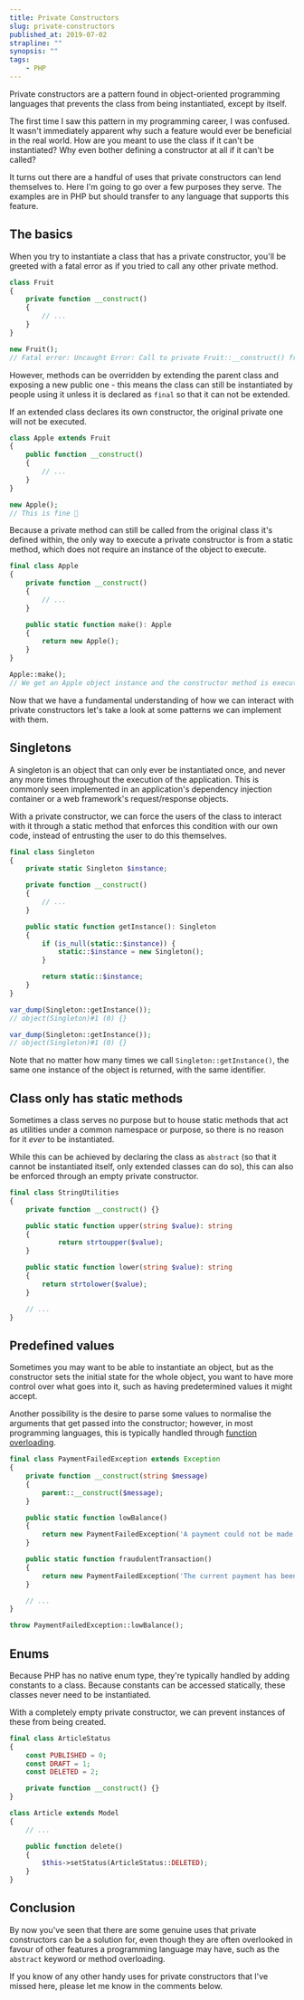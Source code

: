 ```yaml
---
title: Private Constructors
slug: private-constructors
published_at: 2019-07-02
strapline: ""
synopsis: ""
tags:
    - PHP
---
```


Private constructors are a pattern found in object-oriented programming languages that prevents the class from being instantiated, except by itself.

The first time I saw this pattern in my programming career, I was confused. It wasn't immediately apparent why such a feature would ever be beneficial in the real world. How are you meant to use the class if it can't be instantiated? Why even bother defining a constructor at all if it can't be called?

It turns out there are a handful of uses that private constructors can lend themselves to. Here I'm going to go over a few purposes they serve. The examples are in PHP but should transfer to any language that supports this feature.

## The basics

When you try to instantiate a class that has a private constructor, you'll be greeted with a fatal error as if you tried to call any other private method.

```php
class Fruit
{
    private function __construct()
    {
        // ...
    }
}

new Fruit();
// Fatal error: Uncaught Error: Call to private Fruit::__construct() from invalid context...
```

However, methods can be overridden by extending the parent class and exposing a new public one - this means the class can still be instantiated by people using it unless it is declared as `final` so that it can not be extended.

If an extended class declares its own constructor, the original private one will not be executed.

```php
class Apple extends Fruit
{
    public function __construct()
    {
        // ...
    }
}

new Apple();
// This is fine 🍎
```

Because a private method can still be called from the original class it's defined within, the only way to execute a private constructor is from a static method, which does not require an instance of the object to execute.

```php
final class Apple
{
    private function __construct()
    {
        // ...
    }

    public static function make(): Apple
    {
        return new Apple();
    }
}

Apple::make();
// We get an Apple object instance and the constructor method is executed 🍎
```

Now that we have a fundamental understanding of how we can interact with private constructors let's take a look at some patterns we can implement with them.

## Singletons

A singleton is an object that can only ever be instantiated once, and never any more times throughout the execution of the application. This is commonly seen implemented in an application's dependency injection container or a web framework's request/response objects.

With a private constructor, we can force the users of the class to interact with it through a static method that enforces this condition with our own code, instead of entrusting the user to do this themselves.

```php
final class Singleton
{
    private static Singleton $instance;

    private function __construct()
    {
        // ...
    }

    public static function getInstance(): Singleton
    {
        if (is_null(static::$instance)) {
            static::$instance = new Singleton();
        }

        return static::$instance;
    }
}

var_dump(Singleton::getInstance());
// object(Singleton)#1 (0) {}

var_dump(Singleton::getInstance());
// object(Singleton)#1 (0) {}
```

Note that no matter how many times we call `Singleton::getInstance()`, the same one instance of the object is returned, with the same identifier.

## Class only has static methods

Sometimes a class serves no purpose but to house static methods that act as utilities under a common namespace or purpose, so there is no reason for it *ever* to be instantiated.

While this can be achieved by declaring the class as `abstract` (so that it cannot be instantiated itself, only extended classes can do so), this can also be enforced through an empty private constructor.

```php
final class StringUtilities
{
    private function __construct() {}

    public static function upper(string $value): string
    {
            return strtoupper($value);
    }

    public static function lower(string $value): string
    {
        return strtolower($value);
    }

    // ...
}
```

## Predefined values

Sometimes you may want to be able to instantiate an object, but as the constructor sets the initial state for the whole object, you want to have more control over what goes into it, such as having predetermined values it might accept.

Another possibility is the desire to parse some values to normalise the arguments that get passed into the constructor; however, in most programming languages, this is typically handled through [function overloading](https://en.wikipedia.org/wiki/Function_overloading).

```php
final class PaymentFailedException extends Exception
{
    private function __construct(string $message)
    {
        parent::__construct($message);
    }

    public static function lowBalance()
    {
        return new PaymentFailedException('A payment could not be made as the account in question does not have the funds required.');
    }

    public static function fraudulentTransaction()
    {
        return new PaymentFailedException('The current payment has been determined to be fraudulent and has been automatically declined.');
    }

    // ...
}

throw PaymentFailedException::lowBalance();

```

## Enums

Because PHP has no native enum type, they're typically handled by adding constants to a class. Because constants can be accessed statically, these classes never need to be instantiated.

With a completely empty private constructor, we can prevent instances of these from being created.

```php
final class ArticleStatus
{
    const PUBLISHED = 0;
    const DRAFT = 1;
    const DELETED = 2;

    private function __construct() {}
}

class Article extends Model
{
    // ...

    public function delete()
    {
        $this->setStatus(ArticleStatus::DELETED);
    }
}

```

## Conclusion

By now you've seen that there are some genuine uses that private constructors can be a solution for, even though they are often overlooked in favour of other features a programming language may have, such as the `abstract` keyword or method overloading.

If you know of any other handy uses for private constructors that I've missed here, please let me know in the comments below.
